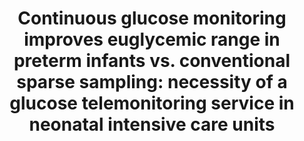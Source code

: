 ---
title: "Continuous glucose monitoring improves euglycemic range in preterm infants vs. conventional sparse sampling: necessity of a glucose telemonitoring service in neonatal intensive care units"
authors: "E. Losiouk, G. Lanzola, A. Galderisi, D. Trevisanuto, G. Steil, A. Facchinetti, and C. Cobelli."
venue: "Journal of Neonatal-Perinatal Medicine"
type: "journal"
year: 2016
volume: "9(4)"
pages: "417-424"
--- 